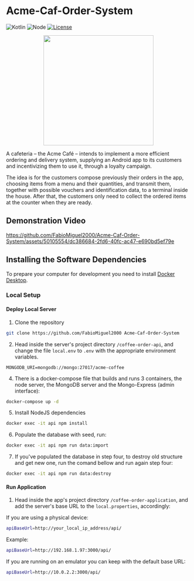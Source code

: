 # Acme-Caf-Order-System

![Kotlin](https://img.shields.io/badge/Kotlin-v1.9.0-purple?&color=7f52ff)
![Node](https://img.shields.io/badge/node-v20.11.1-green)
[![License](https://img.shields.io/badge/License-Apache%202.0-blue.svg)](https://opensource.org/licenses/Apache-2.0)

<p align="center">
  <img height="300" src="https://github.com/FabioMiguel2000/Acme-Caf-Order-System/assets/50105554/43adf4f2-69cf-4c31-b566-8962a2e98c79">

A cafeteria – the Acme Café – intends to implement a more efficient ordering and delivery system, supplying an Android app to its customers and incentivizing them to use it, through a loyalty campaign.

The idea is for the customers compose previously their orders in the app, choosing items from a menu and their quantities, and transmit them, together with possible vouchers and identification data, to a terminal inside the house. After that, the customers only need to collect the ordered items at the counter when they are ready.

## Demonstration Video 

https://github.com/FabioMiguel2000/Acme-Caf-Order-System/assets/50105554/dc386684-2fd6-40fc-ac47-e690bd5ef79e

## Installing the Software Dependencies

To prepare your computer for development you need to install [Docker Desktop](https://www.docker.com/products/docker-desktop/).

### Local Setup

#### Deploy Local Server 

1. Clone the repository

```bash
git clone https://github.com/FabioMiguel2000 Acme-Caf-Order-System
```

2. Head inside the server's project directory `/coffee-order-api`, and change the file `local.env` to `.env` with the appropriate environment variables.

```
MONGODB_URI=mongodb://mongo:27017/acme-coffee
```

4. There is a docker-compose file that builds and runs 3 containers, the node server, the MongoDB server and the Mongo-Express (admin interface):

```bash
docker-compose up -d
```

5. Install NodeJS dependencies
```bash
docker exec -it api npm install
```


6. Populate the database with seed, run:

```bash
docker exec -it api npm run data:import
```


7. If you've populated the database in step four, to destroy old structure and get new one, run the comand bellow and run again step four:
```bash
docker exec -it api npm run data:destroy
```

#### Run Application

1. Head inside the app's project directory `/coffee-order-application`, and add the server's base URL to the `local.properties`, accordingly:

If you are using a physical device:
```bash
apiBaseUrl=http://your_local_ip_address/api/
```

Example:
```bash
apiBaseUrl=http://192.168.1.97:3000/api/
```

If you are running on an emulator you can keep with the default base URL:
```bash
apiBaseUrl=http://10.0.2.2:3000/api/
```



